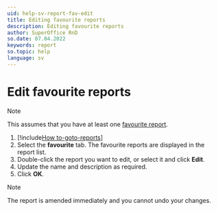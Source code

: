 ```yaml
---
uid: help-sv-report-fav-edit
title: Editing favourite reports
description: Editing favourite reports
author: SuperOffice RnD
so.date: 07.04.2022
keywords: report
so.topic: help
language: sv
---
```


# Edit favourite reports

> [!NOTE]
> This assumes that you have at least one [favourite report][1].

1. [!include[How to-goto-reports](../includes/goto-reports.md)]
2. Select the **favourite** tab. The favourite reports are displayed in the report list.
3. Double-click the report you want to edit, or select it and click **Edit**.
4. Update the name and description as required.
5. Click **OK**.

> [!NOTE]
> The report is amended immediately and you cannot undo your changes.

<!-- Referenced links -->
[1]: add.md

<!-- Referenced images -->

